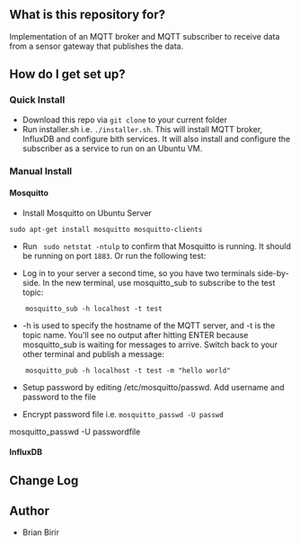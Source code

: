 ## What is this repository for? ###

Implementation of an MQTT broker and MQTT subscriber to receive data from a sensor gateway that publishes the data.

## How do I get set up? ###

### Quick Install
* Download this repo via `git clone` to your current folder
* Run installer.sh i.e. `./installer.sh`. This will install MQTT broker, InfluxDB and configure bith services. It will also install and configure the subscriber as a service to run on an Ubuntu VM.

### Manual Install
#### Mosquitto
* Install Mosquitto on Ubuntu Server
```
sudo apt-get install mosquitto mosquitto-clients
```
* Run ` sudo netstat -ntulp` to confirm that Mosquitto is running. It should be running on port `1883`. Or run the following test:

* Log in to your server a second time, so you have two terminals side-by-side. In the new terminal, use mosquitto_sub to subscribe to the test topic:
```
    mosquitto_sub -h localhost -t test
```

* -h is used to specify the hostname of the MQTT server, and -t is the topic name. You'll see no output after hitting ENTER because mosquitto_sub is waiting for messages to arrive. Switch back to your other terminal and publish a message:

```
    mosquitto_pub -h localhost -t test -m "hello world"
```
* Setup password by editing /etc/mosquitto/passwd. Add username and password to the file

* Encrypt password file i.e. `mosquitto_passwd -U passwd`


mosquitto_passwd -U passwordfile
#### InfluxDB

## Change Log ###

## Author ###

* Brian Birir
